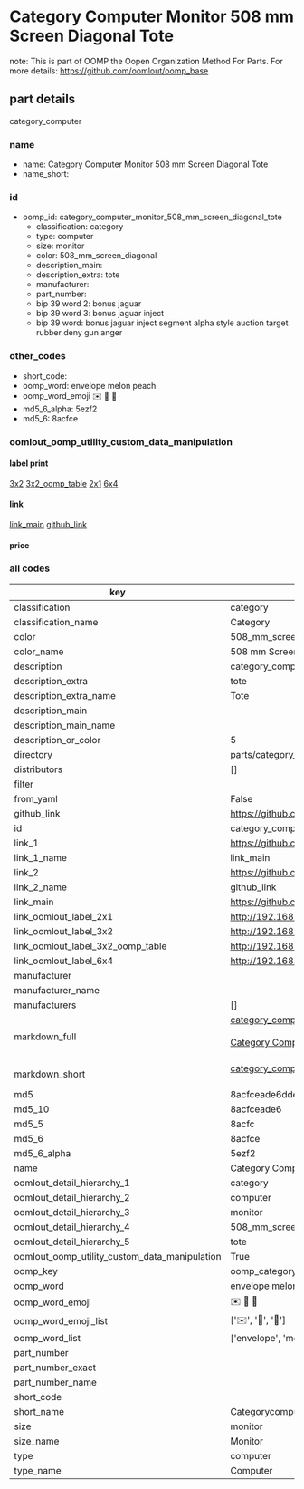 # Category Computer Monitor 508 mm Screen Diagonal Tote  

note: This is part of OOMP the Oopen Organization Method For Parts. For more details: https://github.com/oomlout/oomp_base

##  part details



category_computer

### name
* name: Category Computer Monitor 508 mm Screen Diagonal Tote
* name_short: 
### id
* oomp_id: category_computer_monitor_508_mm_screen_diagonal_tote
  * classification: category
  * type: computer
  * size: monitor
  * color: 508_mm_screen_diagonal
  * description_main: 
  * description_extra: tote
  * manufacturer: 
  * part_number: 
  * bip 39 word 2: bonus jaguar
  * bip 39 word 3: bonus jaguar inject
  * bip 39 word: bonus jaguar inject segment alpha style auction target rubber deny gun anger

### other_codes
* short_code: 
* oomp_word: envelope melon peach
* oomp_word_emoji :envelope: :melon: :peach:
* md5_6_alpha: 5ezf2
* md5_6: 8acfce






### oomlout_oomp_utility_custom_data_manipulation
#### label print
[3x2](http://192.168.1.245:1112/?label=oomp%205ezf2)
[3x2_oomp_table](http://192.168.1.107:1112/?label=oomp%205ezf2)
[2x1](http://192.168.1.242:1112/?label=oomp%205ezf2)
[6x4](http://192.168.1.55:1112/?label=oomp%205ezf2)    

#### link

[link_main](https://github.com/oomlout/oomlout_oomp_current_version_messy/tree/main/parts/category_computer_monitor_508_mm_screen_diagonal_tote) [github_link](https://github.com/oomlout/oomlout_oomp_part_src/tree/main/parts/category_computer_monitor_508_mm_screen_diagonal_tote)                             

#### price







### all codes 
| key | value |  
| --- | --- |  
| classification | category |  
| classification_name | Category |  
| color | 508_mm_screen_diagonal |  
| color_name | 508 mm Screen Diagonal |  
| description | category_computer |  
| description_extra | tote |  
| description_extra_name | Tote |  
| description_main |  |  
| description_main_name |  |  
| description_or_color | 5  |  
| directory | parts/category_computer_monitor_508_mm_screen_diagonal_tote |  
| distributors | [] |  
| filter |  |  
| from_yaml | False |  
| github_link | https://github.com/oomlout/oomlout_oomp_part_src/tree/main/parts/category_computer_monitor_508_mm_screen_diagonal_tote |  
| id | category_computer_monitor_508_mm_screen_diagonal_tote |  
| link_1 | https://github.com/oomlout/oomlout_oomp_current_version_messy/tree/main/parts/category_computer_monitor_508_mm_screen_diagonal_tote |  
| link_1_name | link_main |  
| link_2 | https://github.com/oomlout/oomlout_oomp_part_src/tree/main/parts/category_computer_monitor_508_mm_screen_diagonal_tote |  
| link_2_name | github_link |  
| link_main | https://github.com/oomlout/oomlout_oomp_current_version_messy/tree/main/parts/category_computer_monitor_508_mm_screen_diagonal_tote |  
| link_oomlout_label_2x1 | http://192.168.1.242:1112/?label=oomp%205ezf2 |  
| link_oomlout_label_3x2 | http://192.168.1.245:1112/?label=oomp%205ezf2 |  
| link_oomlout_label_3x2_oomp_table | http://192.168.1.107:1112/?label=oomp%205ezf2 |  
| link_oomlout_label_6x4 | http://192.168.1.55:1112/?label=oomp%205ezf2 |  
| manufacturer |  |  
| manufacturer_name |  |  
| manufacturers | [] |  
| markdown_full | [category_computer_monitor_508_mm_screen_diagonal_tote](https://github.com/oomlout/oomlout_oomp_current_version_messy/tree/main/parts/category_computer_monitor_508_mm_screen_diagonal_tote)<br>[](https://github.com/oomlout/oomlout_oomp_current_version_messy/tree/main/parts/category_computer_monitor_508_mm_screen_diagonal_tote)<br>[Category Computer Monitor 508 Mm Screen Diagonal Tote](https://github.com/oomlout/oomlout_oomp_current_version_messy/tree/main/parts/category_computer_monitor_508_mm_screen_diagonal_tote)<br><br> |  
| markdown_short | [category_computer_monitor_508_mm_screen_diagonal_tote](https://github.com/oomlout/oomlout_oomp_current_version_messy/tree/main/parts/category_computer_monitor_508_mm_screen_diagonal_tote)<br><br> |  
| md5 | 8acfceade6dde1df5f038c32e81dc8cb |  
| md5_10 | 8acfceade6 |  
| md5_5 | 8acfc |  
| md5_6 | 8acfce |  
| md5_6_alpha | 5ezf2 |  
| name | Category Computer Monitor 508 mm Screen Diagonal Tote |  
| oomlout_detail_hierarchy_1 | category |  
| oomlout_detail_hierarchy_2 | computer |  
| oomlout_detail_hierarchy_3 | monitor |  
| oomlout_detail_hierarchy_4 | 508_mm_screen_diagonal |  
| oomlout_detail_hierarchy_5 | tote |  
| oomlout_oomp_utility_custom_data_manipulation | True |  
| oomp_key | oomp_category_computer_monitor_508_mm_screen_diagonal_tote |  
| oomp_word | envelope melon peach |  
| oomp_word_emoji | :envelope: :melon: :peach: |  
| oomp_word_emoji_list | [':envelope:', ':melon:', ':peach:'] |  
| oomp_word_list | ['envelope', 'melon', 'peach'] |  
| part_number |  |  
| part_number_exact |  |  
| part_number_name |  |  
| short_code |  |  
| short_name | Categorycomputer |  
| size | monitor |  
| size_name | Monitor |  
| type | computer |  
| type_name | Computer |  

